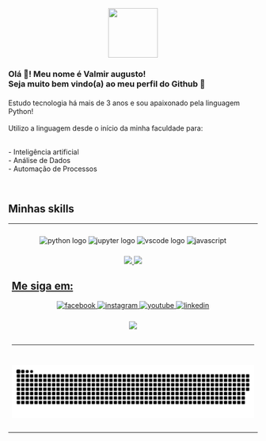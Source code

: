 
<div align="center">
<img src="https://avatars.githubusercontent.com/u/92243436?v=4" align="center" height="100" width="100" />
</div> 


<h3 align="left">Olá 👋! Meu nome é Valmir augusto!<br>Seja muito bem vindo(a) ao meu perfil do Github 🚀</h2>

####

<p align="left">Estudo tecnologia há mais de 3 anos e sou apaixonado pela linguagem Python!<br><br>Utilizo a linguagem desde o início da minha faculdade para:<br><br> </p>- Inteligência artificial <br/> - Análise de Dados<br>- Automação de Processos<br></p>
  
<br/>  

## Minhas skills  
<table><tr><td valign="top" width="33%">



###

<div align="center">
  <img src="https://cdn.jsdelivr.net/gh/devicons/devicon/icons/python/python-original.svg" height="30" width="42" alt="python logo"  />
  <img src="https://cdn.jsdelivr.net/gh/devicons/devicon/icons/jupyter/jupyter-original.svg" height="30" width="42" alt="jupyter logo"  />
  <img src="https://cdn.jsdelivr.net/gh/devicons/devicon/icons/vscode/vscode-original.svg" height="30" width="42" alt="vscode logo"  />
  <img src="https://cdn.jsdelivr.net/gh/devicons/devicon@latest/icons/javascript/javascript-original.svg" height="30" width="42" alt="javascript" />
</div>

###


<div align="center">
  <a href="https://github.com/valmirdev">
  <img height="180em" src="https://github-readme-stats.vercel.app/api?username=valmirdev&show_icons=true&theme=dracula&include_all_commits=true&count_private=true"/>
  <img height="170em" src="https://github-readme-stats.vercel.app/api/top-langs/?username=valmirdev&layout=compact&langs_count=7&theme=dracula"/>
</div>



## Me siga em:  
<div align="center">
<a href="https://www.facebook.com/profile.php?id=61552366738793" target="_blank">
<img src=https://img.shields.io/badge/facebook-%232E87FB.svg?&style=for-the-badge&logo=facebook&logoColor=white alt=facebook style="margin-bottom: 5px;" />
</a>
<a href="https://instagram.com/https://www.instagram.com/valmirdeveloper" target="_blank">
<img src=https://img.shields.io/badge/instagram-%23000000.svg?&style=for-the-badge&logo=instagram&logoColor=white alt=instagram style="margin-bottom: 5px;" />
</a>
<a href="https://www.youtube.com/@valmirdev" target="_blank">
<img src=https://img.shields.io/badge/youtube-%23EE4831.svg?&style=for-the-badge&logo=youtube&logoColor=white alt=youtube style="margin-bottom: 5px;" />
</a>
<a href="https://www.linkedin.com/in/valmirdev/" target="_blank">
<img src=https://img.shields.io/badge/linkedin-%231E77B5.svg?&style=for-the-badge&logo=linkedin&logoColor=white alt=linkedin style="margin-bottom: 5px;" />
</a>  
</div>  
  

<br/>  




<div align="center">
<img src="https://komarev.com/ghpvc/?username=valmirdeveloper&&style=flat-square" align="center" />
</div>  
  

<br/>  


----



###

<br clear="both">

<img src="https://raw.githubusercontent.com/empowerdata/empowerdata/main/snake.svg" alt="Snake animation" />

###












